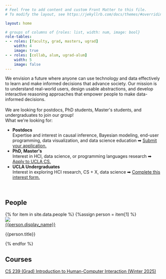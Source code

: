 ```yaml
---
# Feel free to add content and custom Front Matter to this file.
# To modify the layout, see https://jekyllrb.com/docs/themes/#overriding-theme-defaults

layout: home

# groups of columns of {roles: list, width: num, image: bool}
role-tables:
- - roles: [faculty, grad, masters, ugrad]
    width: 4
    image: true
- - roles: [collab, alum, ugrad-alum]
    width: 5
    image: false
---
```

<!-- <link rel="stylesheet" href="https://cdn.jsdelivr.net/npm/bootstrap@4.2.1/dist/css/bootstrap.min.css" integrity="sha384-GJzZqFGwb1QTTN6wy59ffF1BuGJpLSa9DkKMp0DgiMDm4iYMj70gZWKYbI706tWS" crossorigin="anonymous"> -->
<style type="text/css" media="screen">



  /* ul {
    margin: 0;
  } */
  
  /* body {
      font-family: 
  } */
</style>

<link rel="icon" href="{{ site.url }}/favicon.ico" type="image/x-icon">

<div class="mission">
We envision a future where anyone can use technology and data effectively to learn and make informed decisions that advance society.
Our mission is to understand real-world users, design usable abstractions, and develop interactive reasoning approaches that empower people to make data-informed decisions.
</div>
<br>
<div class="news">
    We are looking for postdocs, PhD students, Master's students, and undergraduates to join our group!
    <br>
    What we're looking for: 
     <ul>
        <li style="font-weight:bold">Postdocs</li> Expertise and interest in causal inference, Bayesian modeling, end-user programming, data visualization, and data science education ➡ <a href="https://docs.google.com/document/d/12J8GMA8MFmMvgR96Y-xfYTJl-DycgnHlzyE0PjP8fL0/">Submit your application.</a>
        <li style="font-weight:bold">PhD, Master's</li> Interest in HCI, data science, or programming languages research ➡ <a href="https://grad.ucla.edu/admissions/admission-application-for-graduate-admission/">Apply to UCLA CS.</a> 
        <li style="font-weight:bold">UCLA Undergraduates</li> Interest in exploring HCI research, CS + X, data science ➡ <a href="https://forms.gle/K1bGJx1DScpt3cy88">Complete this interest form.</a>
    </ul> 
</div>

<br>

## People

<!-- <p>{{site.data.people}}</p> -->
<!-- {% for role-table in page.role-tables %}
  <p>{{role-table}}</p>
  {% for role in role-table.roles %}
    <p>{{role}}</p>
    <p>{{role-table.roles}}</p>
  {% endfor %}
{% endfor %} -->
<div class="container-fluid">
<div class="photo-row">
  {% for item in site.data.people %}
      {%assign person = item[1] %}
      <div class="photo-item" stlye="height:200px; width:200px; overflow: hidden;">
        <img src="{{person.image}}"/>
        <div class="photo-info">
          <a class="photo-name" href="{{person.website}}">{{person.display_name}}</a>
          <p class="photo-title">{{person.title}}</p>
          <!-- <p class="photo-title">{{person.interests}}</p> -->
        </div>
      </div>
  {% endfor %}
</div>
</div>

## Courses
<a href="https://docs.google.com/document/d/11U6mRCJ223FE_ajKWiLYuXw5qHYmw4_5WZINPUmrSRk/edit?tab=t.0#heading=h.uvv6b2s0nzj">CS 239 (Grad) Introduction to Human-Computer Interaction (Winter 2025)</a>